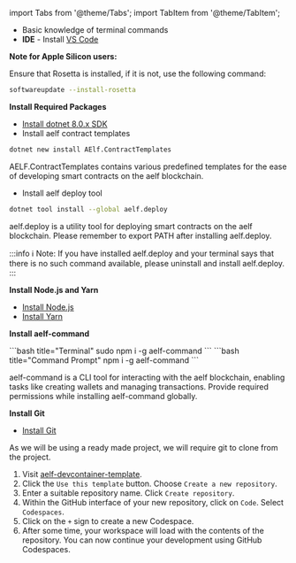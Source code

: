 import Tabs from '@theme/Tabs';
import TabItem from '@theme/TabItem';

<Tabs>
<TabItem value="local" label="Local" default>

- Basic knowledge of terminal commands
- **IDE** - Install [VS Code](https://code.visualstudio.com/)

**Note for Apple Silicon users:**

Ensure that Rosetta is installed, if it is not, use the following command:

```bash title="Terminal"
softwareupdate --install-rosetta
```

**Install Required Packages**

- [Install dotnet 8.0.x SDK](https://dotnet.microsoft.com/en-us/download/dotnet/8.0)
- Install aelf contract templates

```bash title="Terminal"
dotnet new install AElf.ContractTemplates
```

<!-- <Tabs>
<TabItem value="Linux and macOs" label="Linux and macOs" default>
```bash title="Terminal"
dotnet new --install AElf.ContractTemplates
```
</TabItem>

<TabItem value="Windows" label="Windows">
```bash title="Command Prompt"
dotnet new install AElf.ContractTemplates
```
</TabItem>
</Tabs> -->

AELF.ContractTemplates contains various predefined templates for the ease of developing smart contracts on the aelf blockchain.

- Install aelf deploy tool

```bash title="Terminal"
dotnet tool install --global aelf.deploy
```

aelf.deploy is a utility tool for deploying smart contracts on the aelf blockchain.
Please remember to export PATH after installing aelf.deploy.

:::info
ℹ️ Note: If you have installed aelf.deploy and your terminal says that there is no such command available, please uninstall and install aelf.deploy.
:::

**Install Node.js and Yarn**

- [Install Node.js](https://nodejs.org/en)
- [Install Yarn](https://classic.yarnpkg.com/lang/en/docs/install)

**Install aelf-command**

<Tabs>
<TabItem value="Linux and macOs" label="Linux and macOs" default>
```bash title="Terminal"
sudo npm i -g aelf-command
```
</TabItem>

<TabItem value="Windows" label="Windows">
```bash title="Command Prompt"
npm i -g aelf-command
```
</TabItem>
</Tabs>

aelf-command is a CLI tool for interacting with the aelf blockchain, enabling tasks like creating wallets and managing transactions.
Provide required permissions while installing aelf-command globally.

**Install Git**

- [Install Git](https://git-scm.com/downloads)

As we will be using a ready made project, we will require git to clone from the project.

</TabItem>

<TabItem value="codespaces" label="Codespaces">

1. Visit [aelf-devcontainer-template](https://github.com/AElfProject/aelf-devcontainer-template).
2. Click the `Use this template` button. Choose `Create a new repository`.
3. Enter a suitable repository name. Click `Create repository`.
4. Within the GitHub interface of your new repository, click on `Code`.
   Select `Codespaces`.
5. Click on the `+` sign to create a new Codespace.
6. After some time, your workspace will load with the contents of the repository.
   You can now continue your development using GitHub Codespaces.

</TabItem>
</Tabs>
